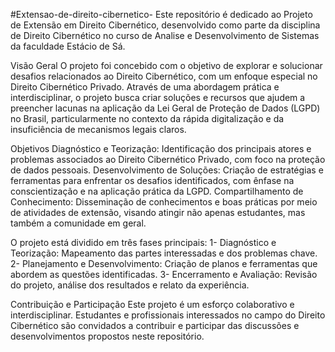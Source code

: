 #Extensao-de-direito-cibernetico-
Este repositório é dedicado ao Projeto de Extensão em Direito Cibernético, desenvolvido como parte da disciplina de Direito Cibernético no curso de Analise e Desenvolvimento de Sistemas da faculdade Estácio de Sá.

Visão Geral
O projeto foi concebido com o objetivo de explorar e solucionar desafios relacionados ao Direito Cibernético, com um enfoque especial no Direito Cibernético Privado. Através de uma abordagem prática e interdisciplinar, o projeto busca criar soluções e recursos que ajudem a preencher lacunas na aplicação da Lei Geral de Proteção de Dados (LGPD) no Brasil, particularmente no contexto da rápida digitalização e da insuficiência de mecanismos legais claros.

Objetivos
Diagnóstico e Teorização: Identificação dos principais atores e problemas associados ao Direito Cibernético Privado, com foco na proteção de dados pessoais.
Desenvolvimento de Soluções: Criação de estratégias e ferramentas para enfrentar os desafios identificados, com ênfase na conscientização e na aplicação prática da LGPD.
Compartilhamento de Conhecimento: Disseminação de conhecimentos e boas práticas por meio de atividades de extensão, visando atingir não apenas estudantes, mas também a comunidade em geral.


O projeto está dividido em três fases principais:
1- Diagnóstico e Teorização: Mapeamento das partes interessadas e dos problemas chave.
2- Planejamento e Desenvolvimento: Criação de planos e ferramentas que abordem as questões identificadas.
3- Encerramento e Avaliação: Revisão do projeto, análise dos resultados e relato da experiência.

Contribuição e Participação
Este projeto é um esforço colaborativo e interdisciplinar. Estudantes e profissionais interessados no campo do Direito Cibernético são convidados a contribuir e participar das discussões e desenvolvimentos propostos neste repositório.
